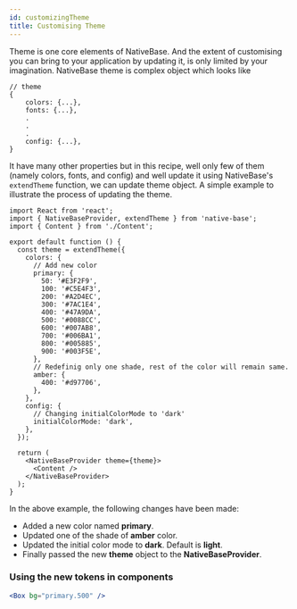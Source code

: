 ```yaml
---
id: customizingTheme
title: Customising Theme
---
```


Theme is one core elements of NativeBase. And the extent of customising you can bring to your application by updating it, is only limited by your imagination. NativeBase theme is complex object which looks like

```tsx
// theme
{
	colors: {...},
	fonts: {...},
	.
	.
	.
	config: {...},
}
```

It have many other properties but in this recipe, well only few of them (namely colors, fonts, and config) and well update it using NativeBase's `extendTheme` function, we can update theme object. A simple example to illustrate the process of updating the theme.

```tsx
import React from 'react';
import { NativeBaseProvider, extendTheme } from 'native-base';
import { Content } from './Content';

export default function () {
  const theme = extendTheme({
    colors: {
      // Add new color
      primary: {
        50: '#E3F2F9',
        100: '#C5E4F3',
        200: '#A2D4EC',
        300: '#7AC1E4',
        400: '#47A9DA',
        500: '#0088CC',
        600: '#007AB8',
        700: '#006BA1',
        800: '#005885',
        900: '#003F5E',
      },
      // Redefinig only one shade, rest of the color will remain same.
      amber: {
        400: '#d97706',
      },
    },
    config: {
      // Changing initialColorMode to 'dark'
      initialColorMode: 'dark',
    },
  });

  return (
    <NativeBaseProvider theme={theme}>
      <Content />
    </NativeBaseProvider>
  );
}
```

In the above example, the following changes have been made:

- Added a new color named **primary**.
- Updated one of the shade of **amber** color.
- Updated the initial color mode to **dark**. Default is **light**.
- Finally passed the new **theme** object to the **NativeBaseProvider**.

### Using the new tokens in components

```jsx
<Box bg="primary.500" />
```

